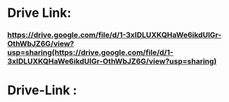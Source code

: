# __Drive Link:__ 
### https://drive.google.com/file/d/1-3xIDLUXKQHaWe6ikdUlGr-OthWbJZ6G/view?usp=sharing(https://drive.google.com/file/d/1-3xIDLUXKQHaWe6ikdUlGr-OthWbJZ6G/view?usp=sharing)


# Drive-Link : 
